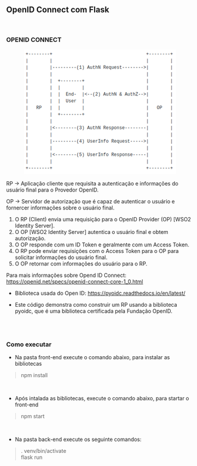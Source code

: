 ## OpenID Connect com Flask

<br>

### OPENID CONNECT 


<p align="center">
  <img src="https://raw.githubusercontent.com/viniciusr01/oidc-flask/main/Fluxo%20OpenID%20Connect.png" />
</p>


RP -> Aplicação cliente que requisita a autenticação e informações do usuário final para o Provedor OpenID.

OP -> Servidor de autorização que é capaz de autenticar o usuário e fornercer informações sobre o usuário final.

<ol>
<li> O RP (Client) envia uma requisição para o OpenID Provider (OP) [WSO2 Identity Server].</li>
<li> O OP [WSO2 Identity Server] autentica o usuário final e obtem autorização.</li>
<li> O OP responde com um ID Token e geralmente com um Access Token.</li>
<li> O RP pode enviar requisições com o Access Token para o OP para solicitar informações do usuário final.</li>
<li> O OP retornar com informações do usuário para o RP.</li>
</ol>

Para mais informações sobre Opend ID Connect: https://openid.net/specs/openid-connect-core-1_0.html


- Biblioteca usada do Open ID: https://pyoidc.readthedocs.io/en/latest/

- Este código demonstra como construir um RP usando a biblioteca pyoidc, que é uma biblioteca certificada pela Fundação OpenID.

<br>
<br>

### Como executar

  - Na pasta front-end execute o comando abaixo, para instalar as bibliotecas
  > npm install
  <br>
  
  - Após intalada as bibliotecas, execute o comando abaixo, para startar o front-end
  > npm start
  <br>
  
  - Na pasta back-end execute os seguinte comandos:
  > . venv/bin/activate <br>
  > flask run
  




